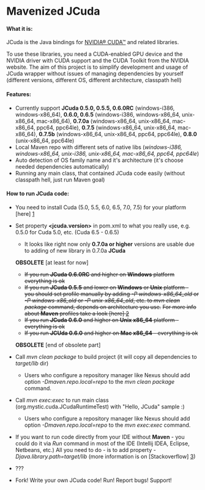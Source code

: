 Mavenized JCuda
=================

#### What it is:

JCuda is the Java bindings for [NVIDIA® CUDA™][4] and related libraries.

To use these libraries, you need a CUDA-enabled GPU device and the NVIDIA driver with CUDA support and the CUDA Toolkit from the NVIDIA website. The aim of this project is to simplify development and usage of JCuda wrapper without issues of managing dependencies by yourself (different versions, different OS, different architecture, classpath hell)

#### Features:

* Currently support **JCuda 0.5.0, 0.5.5, 0.6.0RC** (windows-i386, windows-x86_64), **0.6.0, 0.6.5** (windows-i386, windows-x86_64, unix-x86_64, mac-x86_64), **0.7.0a** (windows-x86_64, unix-x86_64, mac-x86_64, ppc64, ppc64le), **0.7.5** (windows-x86_64, unix-x86_64, mac-x86_64), **0.7.5b** (windows-x86_64, unix-x86_64, ppc64, ppc64le), **0.8.0** (unix-x86_64, ppc64le)
* Local Maven repo with different sets of native libs (_windows-i386, windows-x86_64, unix-i386, unix-x86_64, mac-x86_64, ppc64, ppc64le_)
* Auto detection of OS family name and it's architecture (it's choose needed dependencies automatically)
* Running any main class, that contained JCuda code easily (without classpath hell, just run Maven goal)

#### How to run JCuda code:

* You need to install Cuda (5.0, 5.5, 6.0, 6.5, 7.0, 7.5) for your platform [here] [1]
* Set property **<jcuda.version>** in pom.xml to what you really use, e.g. 0.5.0 for Cuda 5.0, etc. (Cuda 6.5 - 0.6.5)
    * It looks like right now only **0.7.0a or higher** versions are usable due to adding of new library in 0.7.0a **JCuda**
    
    **OBSOLETE** [at least for now]
    
    * ~~If you run **JCuda 0.6.0RC** and higher on **Windows** platform everything is ok~~
    * ~~If you run **JCuda 0.5.5** and lower on **Windows** or **Unix** platform - you should set profile manually by adding *-P windows-x86_64_old*
        or *-P windows-x86_old* or *-P unix-x86_64_old*, etc. to _mvn clean package_ command, depends on architecture you use.~~
        ~~For more info about **Maven** profiles take a look [here] [2]~~
    * ~~If you run **JCuda 0.6.0** and higher on **Unix x86_64** platform - everything is ok~~
    * ~~If you run **JCUda 0.6.0** and higher on **Mac x86_64** - everything is ok~~
    
    **OBSOLETE** [end of obsolete part]
       
    
* Call _mvn clean package_ to build project (it will copy all dependencies to _target/lib_ dir)
	* Users who configure a repository manager like Nexus should add option _-Dmaven.repo.local=repo_ to the _mvn clean package_ command.
* Call _mvn exec:exec_ to run main class (org.mystic.cuda.JCudaRuntimeTest) with "Hello, JCuda" sample :)
	* Users who configure a repository manager like Nexus should add option _-Dmaven.repo.local=repo_ to the _mvn exec:exec_ command.
* If you want to run code directly from your IDE without **Maven** - you could do it via _Run_ command in most of the IDE (Intellij IDEA, Eclipse, Netbeans, etc.) All you need to do - is to add property _-Djava.library.path=target/lib_ (more information is on [Stackoverflow] [3])
* ???
* Fork! Write your own JCuda code! Run! Report bugs! Support!

[1]: https://developer.nvidia.com/cuda-downloads "here"
[2]: http://maven.apache.org/guides/introduction/introduction-to-profiles.html "here"
[3]: http://stackoverflow.com/q/28333226/2663985
[4]: http://www.nvidia.com/object/cuda_home_new.html "NVIDIA® CUDA™"
